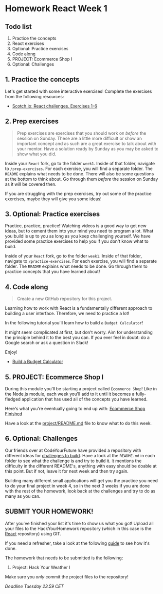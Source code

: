 # Homework React Week 1

## **Todo list**

1. Practice the concepts
2. React exercises
3. Optional: Practice exercises
4. Code along
5. PROJECT: Ecommerce Shop I
6. Optional: Challenges

## **1. Practice the concepts**

Let's get started with some interactive exercises! Complete the exercises from the following resources:

- [Scotch.io: React challenges. Exercises 1-6](https://scotch.io/courses/10-react-challenges-beginner)

## **2. Prep exercises**

> Prep exercises are exercises that you should work on _before_ the session on Sunday. These are a little more difficult or show an important concept and as such are a great exercise to talk about with your mentor. Have a solution ready by Sunday as you may be asked to show what you did.

Inside your `React` fork, go to the folder `week1`. Inside of that folder, navigate to `/prep-exercises`. For each exercise, you will find a separate folder. The `README` explains what needs to be done. There will also be some questions at the bottom to think about. Go through them _before_ the session on Sunday as it will be covered then.

If you are struggling with the prep exercises, try out some of the practice exercises, maybe they will give you some ideas!

## **3. Optional: Practice exercises**

Practice, practice, practice! Watching videos is a good way to get new ideas, but to cement them into your mind you need to program a lot. What you build is up to you as long as you keep challenging yourself. We have provided some practice exercises to help you if you don't know what to build.

Inside of your `React` fork, go to the folder `week1`. Inside of that folder, navigate to `/practice-exercises`. For each exercise, you will find a separate folder. The `README` explains what needs to be done. Go through them to practice concepts that you have learned about!

## **4. Code along**

> Create a new GitHub repository for this project.

Learning how to work with React is a fundamentally different approach to building a user interface. Therefore, we need to practice a lot!

In the following tutorial you'll learn how to build a `Budget Calculator`!

It might seem complicated at first, but don't worry. Aim for understanding the principle behind it to the best you can. If you ever feel in doubt: do a Google search or ask a question in Slack!

Enjoy!

- [Build a Budget Calculator](https://www.youtube.com/watch?v=f6HYLHrYpGs)

## **5. PROJECT: Ecommerce Shop I**

During this module you'll be starting a project called `Ecommerce Shop`! Like in the Node.js module, each week you'll add to it until it becomes a fully-fledged application that has used all of the concepts you have learned.

Here's what you're eventually going to end up with: [Ecommerce Shop Finished](https://jolly-curie-a12f0d.netlify.app/)

Have a look at the [project/README.md](./project/README.md) file to know what to do this week.

## **6. Optional: Challenges**

Our friends over at CodeYourFuture have provided a repository with different ideas for [challenges to build](https://github.com/CodeYourFuture/cyf-react-challenges). Have a look at the `README.md` in each folder to see what the challenge is and try to build it. It mentions the difficulty in the different README's, anything with easy should be doable at this point. But if not, leave it for next week and then try again.

Building many different small applications will get you the practice you need to do your final project in week 4, so in the next 3 weeks if you are done with the rest of the homework, look back at the challenges and try to do as many as you can.

## **SUBMIT YOUR HOMEWORK!**

After you've finished your list it's time to show us what you got! Upload all your files to the HackYourHomework repository (which in this case is the [React](https://www.github.com/HackYourHomework/React) repository) using GIT.

If you need a refresher, take a look at the following [guide](../hand-in-homework-guide.md) to see how it's done.

The homework that needs to be submitted is the following:

1. Project: Hack Your Weather I

Make sure you _only_ commit the project files to the repository!

_Deadline Tuesday 23.59 CET_
